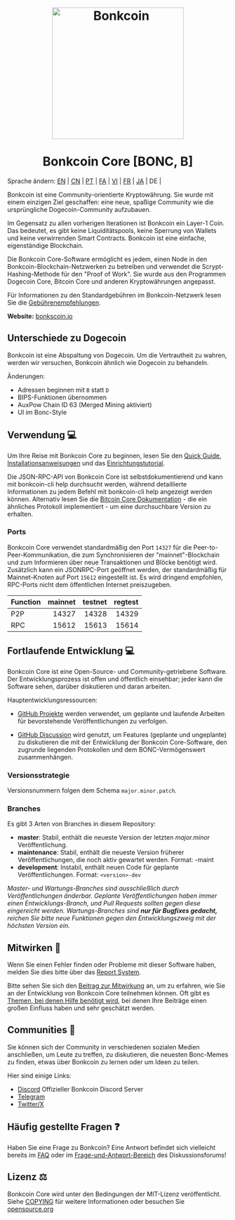 <h1 align="center">
<img src="https://i.imgur.com/d9a8NfA.png" alt="Bonkcoin" width="300"/>
<br/><br/>
Bonkcoin Core [BONC, B]  
</h1>


Sprache ändern: [EN](./README.md) | [CN](./README_zh_CN.md) | [PT](./README_pt_BR.md) | [FA](./README_fa_IR.md) | [VI](./README_vi_VN.md) | [FR](./README_fr_FR.md) | [JA](./README_ja_JP.md) | DE | 



Bonkcoin ist eine Community-orientierte Kryptowährung. Sie wurde mit einem einzigen Ziel geschaffen: eine neue, spaßige Community wie die ursprüngliche Dogecoin-Community aufzubauen.

Im Gegensatz zu allen vorherigen Iterationen ist Bonkcoin ein Layer-1 Coin. 
Das bedeutet, es gibt keine Liquiditätspools, keine Sperrung von Wallets und keine verwirrenden Smart Contracts. 
Bonkcoin ist eine einfache, eigenständige Blockchain.

Die Bonkcoin Core-Software ermöglicht es jedem, einen Node in den Bonkcoin-Blockchain-Netzwerken zu betreiben und verwendet die Scrypt-Hashing-Methode für den "Proof of Work". 
Sie wurde aus den Programmen Dogecoin Core, Bitcoin Core und anderen Kryptowährungen angepasst.

Für Informationen zu den Standardgebühren im Bonkcoin-Netzwerk lesen Sie die [Gebührenempfehlungen](doc/fee-recommendation_DE.md).

**Website:** [bonkscoin.io](https://bonkscoin.io)

## Unterschiede zu Dogecoin

Bonkcoin ist eine Abspaltung von Dogecoin. Um die Vertrautheit zu wahren, werden wir versuchen, Bonkcoin ähnlich wie Dogecoin zu behandeln.

Änderungen:

* Adressen beginnen mit `B` statt `D`
* BIPS-Funktionen übernommen
* AuxPow Chain ID 63 (Merged Mining aktiviert)
* UI im Bonc-Style



## Verwendung 💻

Um Ihre Reise mit Bonkcoin Core zu beginnen, lesen Sie den [Quick Guide](doc/README_windows_DE.md), [Installationsanweisungen](INSTALL.md) und das [Einrichtungstutorial](doc/getting-started.md).

Die JSON-RPC-API von Bonkcoin Core ist selbstdokumentierend und kann mit bonkcoin-cli help durchsucht werden, während detaillierte Informationen zu jedem Befehl mit bonkcoin-cli help <Befehl> angezeigt werden können. 
Alternativ lesen Sie die [Bitcoin Core Dokumentation](https://developer.bitcoin.org/reference/rpc/) - die ein ähnliches Protokoll implementiert - um eine durchsuchbare Version zu erhalten.

### Ports

Bonkcoin Core verwendet standardmäßig den Port `14327` für die Peer-to-Peer-Kommunikation, 
die zum Synchronisieren der "mainnet"-Blockchain und zum Informieren über neue Transaktionen und Blöcke benötigt wird. 
Zusätzlich kann ein JSONRPC-Port geöffnet werden, der standardmäßig für Mainnet-Knoten auf Port `15612` eingestellt ist. 
Es wird dringend empfohlen, RPC-Ports nicht dem öffentlichen Internet preiszugeben.

| Function | mainnet | testnet | regtest |
| :------- | ------: | ------: | ------: |
| P2P      |   14327 |   14328 |   14329 |
| RPC      |   15612 |   15613 |   15614 |

## Fortlaufende Entwicklung 💻

Bonkcoin Core ist eine Open-Source- und Community-getriebene Software. 
Der Entwicklungsprozess ist offen und öffentlich einsehbar; jeder kann die Software sehen, darüber diskutieren und daran arbeiten.


Hauptentwicklungsressourcen:

* [GitHub Projekte](https://github.com/Bonkcoin/Bonkcoin-core/projects) werden verwendet,
 um geplante und laufende Arbeiten für bevorstehende Veröffentlichungen zu verfolgen.

* [GitHub Discussion](https://github.com/Bonkcoin/Bonkcoin-core/discussions) wird genutzt, 
  um Features (geplante und ungeplante) zu diskutieren die mit der Entwicklung der Bonkcoin Core-Software, den zugrunde liegenden Protokollen und dem BONC-Vermögenswert zusammenhängen.




### Versionsstrategie

Versionsnummern folgen dem Schema ```major.minor.patch```.

### Branches

Es gibt 3 Arten von Branches in diesem Repository:

- **master**: Stabil, enthält die neueste Version der letzten *major.minor* Veröffentlichung.
- **maintenance**: Stabil, enthält die neueste Version früherer Veröffentlichungen, die noch aktiv gewartet werden. Format: <version>-maint
- **development**: Instabil, enthält neuen Code für geplante Veröffentlichungen. Format: ```<version>-dev```

*Master- und Wartungs-Branches sind ausschließlich durch Veröffentlichungen änderbar.*
*Geplante Veröffentlichungen haben immer einen Entwicklungs-Branch, und Pull Requests sollten gegen diese eingereicht werden.*
*Wartungs-Branches sind **nur für Bugfixes gedacht,** reichen Sie bitte neue Funktionen gegen den Entwicklungszweig mit der höchsten Version ein.*

## Mitwirken 🤝

Wenn Sie einen Fehler finden oder Probleme mit dieser Software haben, melden Sie dies bitte über das [Report System](https://github.com/Bonkcoin/Bonkcoin-core/issues/new?assignees=&labels=bug&template=bug_report.md&title=%5Bbug%5D+).

Bitte sehen Sie sich den [Beitrag zur Mitwirkung](CONTRIBUTING.md) an, um zu erfahren, wie Sie an der Entwicklung von Bonkcoin Core teilnehmen können. 
Oft gibt es [Themen, bei denen Hilfe benötigt wird](https://github.com/Bonkcoin/Bonkcoin-core/labels/help%20wanted), bei denen Ihre Beiträge einen großen Einfluss haben und sehr geschätzt werden.

## Communities 🐸

Sie können sich der Community in verschiedenen sozialen Medien anschließen, um Leute zu treffen, zu diskutieren, 
die neuesten Bonc-Memes zu finden, etwas über Bonkcoin zu lernen oder um Ideen zu teilen.

Hier sind einige Links:

* [Discord](https://discord.gg/rqtkgwsk6j) Offizieller Bonkcoin Discord Server
* [Telegram](https://t.me/bonkscoin)
* [Twitter/X](https://x.com/bonkcoinpow)

## Häufig gestellte Fragen ❓

Haben Sie eine Frage zu Bonkcoin? 
Eine Antwort befindet sich vielleicht bereits im [FAQ](doc/FAQ_DE.md) oder im [Frage-und-Antwort-Bereich](https://github.com/Bonkcoin/Bonkcoin-core/discussions/categories/q-a) des Diskussionsforums!

## Lizenz ⚖️
Bonkcoin Core wird unter den Bedingungen der MIT-Lizenz veröffentlicht. Siehe 
[COPYING](COPYING) für weitere Informationen oder besuchen Sie
[opensource.org](https://opensource.org/licenses/MIT)

